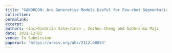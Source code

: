 ```yaml
---
title: "GANORCON: Are Generative Models Useful for Few-shot Segmentation?"
collection: 
permalink: 
excerpt: 
authors: <ins>Oindrila Saha</ins> , Zezhou Cheng and Subhransu Maji
date: 2021-12-01
venue: In Submission
paperurl: 'https://arxiv.org/abs/2112.00854'
---
```

